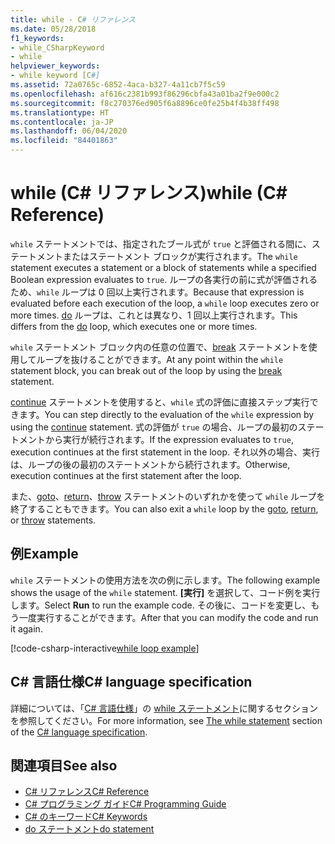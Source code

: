 ```yaml
---
title: while - C# リファレンス
ms.date: 05/28/2018
f1_keywords:
- while_CSharpKeyword
- while
helpviewer_keywords:
- while keyword [C#]
ms.assetid: 72a0765c-6852-4aca-b327-4a11cb7f5c59
ms.openlocfilehash: af616c2381b993f86296cbfa43a01ba2f9e000c2
ms.sourcegitcommit: f8c270376ed905f6a8896ce0fe25b4f4b38ff498
ms.translationtype: HT
ms.contentlocale: ja-JP
ms.lasthandoff: 06/04/2020
ms.locfileid: "84401863"
---
```

# <a name="while-c-reference"></a><span data-ttu-id="e541a-102">while (C# リファレンス)</span><span class="sxs-lookup"><span data-stu-id="e541a-102">while (C# Reference)</span></span>

<span data-ttu-id="e541a-103">`while` ステートメントでは、指定されたブール式が `true` と評価される間に、ステートメントまたはステートメント ブロックが実行されます。</span><span class="sxs-lookup"><span data-stu-id="e541a-103">The `while` statement executes a statement or a block of statements while a specified Boolean expression evaluates to `true`.</span></span> <span data-ttu-id="e541a-104">ループの各実行の前に式が評価されるため、`while` ループは 0 回以上実行されます。</span><span class="sxs-lookup"><span data-stu-id="e541a-104">Because that expression is evaluated before each execution of the loop, a `while` loop executes zero or more times.</span></span> <span data-ttu-id="e541a-105">[do](do.md) ループは、これとは異なり、1 回以上実行されます。</span><span class="sxs-lookup"><span data-stu-id="e541a-105">This differs from the [do](do.md) loop, which executes one or more times.</span></span>

<span data-ttu-id="e541a-106">`while` ステートメント ブロック内の任意の位置で、[break](break.md) ステートメントを使用してループを抜けることができます。</span><span class="sxs-lookup"><span data-stu-id="e541a-106">At any point within the `while` statement block, you can break out of the loop by using the [break](break.md) statement.</span></span>

<span data-ttu-id="e541a-107">[continue](continue.md) ステートメントを使用すると、`while` 式の評価に直接ステップ実行できます。</span><span class="sxs-lookup"><span data-stu-id="e541a-107">You can step directly to the evaluation of the `while` expression by using the [continue](continue.md) statement.</span></span> <span data-ttu-id="e541a-108">式の評価が `true` の場合、ループの最初のステートメントから実行が続行されます。</span><span class="sxs-lookup"><span data-stu-id="e541a-108">If the expression evaluates to `true`, execution continues at the first statement in the loop.</span></span> <span data-ttu-id="e541a-109">それ以外の場合、実行は、ループの後の最初のステートメントから続行されます。</span><span class="sxs-lookup"><span data-stu-id="e541a-109">Otherwise, execution continues at the first statement after the loop.</span></span>

<span data-ttu-id="e541a-110">また、[goto](goto.md)、[return](return.md)、[throw](throw.md) ステートメントのいずれかを使って `while` ループを終了することもできます。</span><span class="sxs-lookup"><span data-stu-id="e541a-110">You can also exit a `while` loop by the [goto](goto.md), [return](return.md), or [throw](throw.md) statements.</span></span>

## <a name="example"></a><span data-ttu-id="e541a-111">例</span><span class="sxs-lookup"><span data-stu-id="e541a-111">Example</span></span>

<span data-ttu-id="e541a-112">`while` ステートメントの使用方法を次の例に示します。</span><span class="sxs-lookup"><span data-stu-id="e541a-112">The following example shows the usage of the `while` statement.</span></span> <span data-ttu-id="e541a-113">**[実行]** を選択して、コード例を実行します。</span><span class="sxs-lookup"><span data-stu-id="e541a-113">Select **Run** to run the example code.</span></span> <span data-ttu-id="e541a-114">その後に、コードを変更し、もう一度実行することができます。</span><span class="sxs-lookup"><span data-stu-id="e541a-114">After that you can modify the code and run it again.</span></span>

[!code-csharp-interactive[while loop example](snippets/IterationKeywordsExamples.cs#3)]

## <a name="c-language-specification"></a><span data-ttu-id="e541a-115">C# 言語仕様</span><span class="sxs-lookup"><span data-stu-id="e541a-115">C# language specification</span></span>

<span data-ttu-id="e541a-116">詳細については、「[C# 言語仕様](/dotnet/csharp/language-reference/language-specification/introduction)」の [while ステートメント](~/_csharplang/spec/statements.md#the-while-statement)に関するセクションを参照してください。</span><span class="sxs-lookup"><span data-stu-id="e541a-116">For more information, see [The while statement](~/_csharplang/spec/statements.md#the-while-statement) section of the [C# language specification](/dotnet/csharp/language-reference/language-specification/introduction).</span></span>

## <a name="see-also"></a><span data-ttu-id="e541a-117">関連項目</span><span class="sxs-lookup"><span data-stu-id="e541a-117">See also</span></span>

- [<span data-ttu-id="e541a-118">C# リファレンス</span><span class="sxs-lookup"><span data-stu-id="e541a-118">C# Reference</span></span>](../index.md)
- [<span data-ttu-id="e541a-119">C# プログラミング ガイド</span><span class="sxs-lookup"><span data-stu-id="e541a-119">C# Programming Guide</span></span>](../../programming-guide/index.md)
- [<span data-ttu-id="e541a-120">C# のキーワード</span><span class="sxs-lookup"><span data-stu-id="e541a-120">C# Keywords</span></span>](index.md)
- [<span data-ttu-id="e541a-121">do ステートメント</span><span class="sxs-lookup"><span data-stu-id="e541a-121">do statement</span></span>](do.md)
